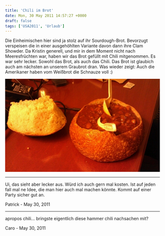 ```yaml
---
title: 'Chili im Brot'
date: Mon, 30 May 2011 14:57:27 +0000
draft: false
tags: ['USA2011', 'Urlaub']
---
```


Die Einheimischen hier sind ja stolz auf ihr Sourdough-Brot. Bevorzugt verspeisen die in einer ausgehöhlten Variante davon dann ihre Clam Showder. Da Kristin generell, und mir in dem Moment nicht nach Meeresfrüchten war, haben wir das Brot gefüllt mit Chili mitgenommen. Es war sehr lecker. Sowohl das Brot, als auch das Chili. Das Brot ist glaubich auch am nächsten an unserem Graubrot dran. Was wieder zeigt: Auch die Amerikaner haben vom Weißbrot die Schnauze voll :)

![370774655](/urlaub11to15-images/11/370774655-scaled1000.jpg?w=300)

---
Ui, das sieht aber lecker aus. Würd ich auch gern mal kosten. Ist auf jeden fall mal ne Idee, die man hier auch mal machen könnte. Kommt auf einer Party sicher gut an.

Patrick - <time datetime="2011-05-30 17:39:52">May 30, 2011</time>

---
apropos chili... bringste eigentlich diese hammer chili nachsachen mit?

Caro - <time datetime="2011-05-31 05:44:20">May 30, 2011</time>